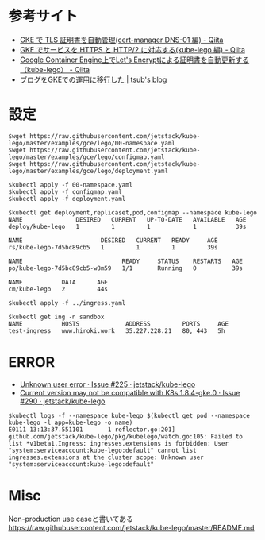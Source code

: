 # 参考サイト
* [GKE で TLS 証明書を自動管理(cert-manager DNS-01 編) - Qiita](https://qiita.com/apstndb/items/3a39a1e6acacbbc30765)
* [GKE でサービスを HTTPS と HTTP/2 に対応する(kube-lego 編) - Qiita](https://qiita.com/apstndb/items/2fef0a80d4510516cb1f)
* [Google Container Engine上でLet's Encryptによる証明書を自動更新する（kube-lego） - Qiita](https://qiita.com/esplo/items/f386be580871aa63bdcf)
* [ブログをGKEでの運用に移行した | tsub's blog](https://blog.tsub.me/post/operate-blog-server-on-gke/)

# 設定

```
$wget https://raw.githubusercontent.com/jetstack/kube-lego/master/examples/gce/lego/00-namespace.yaml
$wget https://raw.githubusercontent.com/jetstack/kube-lego/master/examples/gce/lego/configmap.yaml
$wget https://raw.githubusercontent.com/jetstack/kube-lego/master/examples/gce/lego/deployment.yaml
```

```
$kubectl apply -f 00-namespace.yaml
$kubectl apply -f configmap.yaml
$kubectl apply -f deployment.yaml
```

```
$kubectl get deployment,replicaset,pod,configmap --namespace kube-lego
NAME               DESIRED   CURRENT   UP-TO-DATE   AVAILABLE   AGE
deploy/kube-lego   1         1         1            1           39s

NAME                      DESIRED   CURRENT   READY     AGE
rs/kube-lego-7d5bc89cb5   1         1         1         39s

NAME                            READY     STATUS    RESTARTS   AGE
po/kube-lego-7d5bc89cb5-w8m59   1/1       Running   0          39s

NAME           DATA      AGE
cm/kube-lego   2         44s
```


```
$kubectl apply -f ../ingress.yaml

$kubectl get ing -n sandbox
NAME           HOSTS             ADDRESS         PORTS     AGE
test-ingress   www.hiroki.work   35.227.228.21   80, 443   5h
```

# ERROR 
* [Unknown user error · Issue #225 · jetstack/kube-lego](https://github.com/jetstack/kube-lego/issues/225)
* [Current version may not be compatible with K8s 1.8.4-gke.0 · Issue #290 · jetstack/kube-lego](https://github.com/jetstack/kube-lego/issues/290)
```
$kubectl logs -f --namespace kube-lego $(kubectl get pod --namespace kube-lego -l app=kube-lego -o name)
E0111 13:13:37.551101       1 reflector.go:201] github.com/jetstack/kube-lego/pkg/kubelego/watch.go:105: Failed to list *v1beta1.Ingress: ingresses.extensions is forbidden: User "system:serviceaccount:kube-lego:default" cannot list ingresses.extensions at the cluster scope: Unknown user "system:serviceaccount:kube-lego:default"
```

# Misc
Non-production use caseと書いてある 
https://raw.githubusercontent.com/jetstack/kube-lego/master/README.md
